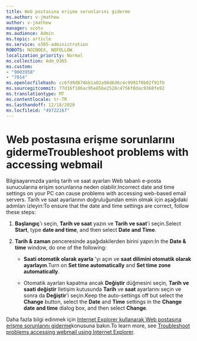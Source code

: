 ```yaml
---
title: Web postasına erişme sorunlarını giderme
ms.author: v-jmathew
author: v-jmathew
manager: scotv
ms.audience: Admin
ms.topic: article
ms.service: o365-administration
ROBOTS: NOINDEX, NOFOLLOW
localization_priority: Normal
ms.collection: Adm_O365
ms.custom:
- "9003958"
- "7014"
ms.openlocfilehash: cc6fd9d874bb1a02a98d6d6c4c9991f0b02f91fb
ms.sourcegitcommit: 77d16f186ac95e85be2528c4756f0dac9368fe92
ms.translationtype: MT
ms.contentlocale: tr-TR
ms.lasthandoff: 12/18/2020
ms.locfileid: "49722167"
---
```

# <a name="troubleshoot-problems-with-accessing-webmail"></a><span data-ttu-id="a5768-102">Web postasına erişme sorunlarını giderme</span><span class="sxs-lookup"><span data-stu-id="a5768-102">Troubleshoot problems with accessing webmail</span></span>

<span data-ttu-id="a5768-103">Bilgisayarınızda yanlış tarih ve saat ayarları Web tabanlı e-posta sunucularına erişim sorunlarına neden olabilir.</span><span class="sxs-lookup"><span data-stu-id="a5768-103">Incorrect date and time settings on your PC can cause problems with accessing web-based email servers.</span></span> <span data-ttu-id="a5768-104">Tarih ve saat ayarlarının doğruluğundan emin olmak için aşağıdaki adımları izleyin:</span><span class="sxs-lookup"><span data-stu-id="a5768-104">To ensure that the date and time settings are correct, follow these steps:</span></span>

1. <span data-ttu-id="a5768-105">**Başlangıç**'ı seçin, **Tarih ve saat** yazın ve **Tarih ve saat**'i seçin.</span><span class="sxs-lookup"><span data-stu-id="a5768-105">Select **Start**, type **date and time**, and then select **Date and Time**.</span></span>
2. <span data-ttu-id="a5768-106">**Tarih & zaman** penceresinde aşağıdakilerden birini yapın:</span><span class="sxs-lookup"><span data-stu-id="a5768-106">In the **Date & time** window, do one of the following:</span></span>

    - <span data-ttu-id="a5768-107">**Saati otomatik olarak ayarla** 'yı açın ve **saat dilimini otomatik olarak ayarlayın**.</span><span class="sxs-lookup"><span data-stu-id="a5768-107">Turn on **Set time automatically** and **Set time zone automatically**.</span></span>

    - <span data-ttu-id="a5768-108">Otomatik ayarları kapatma ancak **Değiştir** düğmesini seçin, **Tarih ve saati değiştir** Iletişim kutusunda **Tarih** ve **saat** ayarlarını seçin ve sonra da **Değiştir**'i seçin.</span><span class="sxs-lookup"><span data-stu-id="a5768-108">Keep the auto-settings off but select the **Change** button, select the **Date** and **Time** settings in the **Change date and time** dialog box, and then select **Change**.</span></span>

<span data-ttu-id="a5768-109">Daha fazla bilgi edinmek için [Internet Explorer kullanarak Web postasına erişme sorunlarını giderme](https://go.microsoft.com/fwlink/?linkid=2139414)konusuna bakın.</span><span class="sxs-lookup"><span data-stu-id="a5768-109">To learn more, see [Troubleshoot problems accessing webmail using Internet Explorer](https://go.microsoft.com/fwlink/?linkid=2139414).</span></span>
